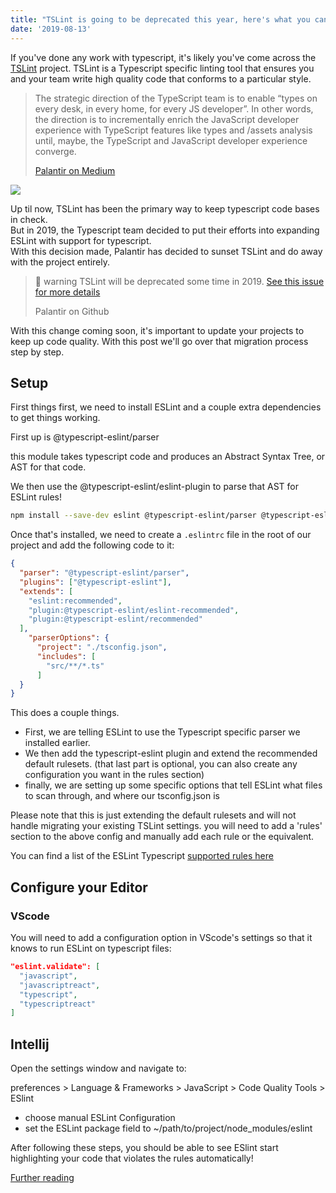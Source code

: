 ```yaml
---
title: "TSLint is going to be deprecated this year, here's what you can do about it"
date: '2019-08-13'
---
```


If you've done any work with typescript, it's likely you've come across the [TSLint](https://palantir.github.io/tslint/) project. TSLint is a Typescript specific linting tool that ensures you and your team write high quality code that conforms to a particular style.  

> The strategic direction of the TypeScript team is to enable “types on every desk, in every home, for every JS developer”. In other words, the direction is to incrementally enrich the JavaScript developer experience with TypeScript features like types and /assets analysis until, maybe, the TypeScript and JavaScript developer experience converge.
> 
> [Palantir on Medium](https://medium.com/palantir/tslint-in-2019-1a144c2317a9)

![](/assets/2019/08/index.png)

Up til now, TSLint has been the primary way to keep typescript code bases in check.  
But in 2019, the Typescript team decided to put their efforts into expanding ESLint with support for typescript.  
With this decision made, Palantir has decided to sunset TSLint and do away with the project entirely.

> 🚧 warning TSLint will be deprecated some time in 2019. [See this issue for more details](https://github.com/palantir/tslint/issues/4534)
> 
> Palantir on Github

With this change coming soon, it's important to update your projects to keep up code quality. With this post we'll go over that migration process step by step.

## Setup

First things first, we need to install ESLint and a couple extra dependencies to get things working.

First up is @typescript-eslint/parser

this module takes typescript code and produces an Abstract Syntax Tree, or AST for that code.

We then use the @typescript-eslint/eslint-plugin to parse that AST for ESLint rules!

```bash
npm install --save-dev eslint @typescript-eslint/parser @typescript-eslint/eslint-plugin
```

Once that's installed, we need to create a `.eslintrc` file in the root of our project and add the following code to it:

```json
{
  "parser": "@typescript-eslint/parser",
  "plugins": ["@typescript-eslint"],
  "extends": [
    "eslint:recommended",
    "plugin:@typescript-eslint/eslint-recommended",
    "plugin:@typescript-eslint/recommended"
  ],
    "parserOptions": {
      "project": "./tsconfig.json",
      "includes": [
        "src/**/*.ts"
      ]
  }
}
```

This does a couple things.

- First, we are telling ESLint to use the Typescript specific parser we installed earlier.
- We then add the typescript-eslint plugin and extend the recommended default rulesets. (that last part is optional, you can also create any configuration you want in the rules section)
- finally, we are setting up some specific options that tell ESLint what files to scan through, and where our tsconfig.json is

Please note that this is just extending the default rulesets and will not handle migrating your existing TSLint settings. you will need to add a 'rules' section to the above config and manually add each rule or the equivalent.

You can find a list of the ESLint Typescript [supported rules here](https://github.com/typescript-eslint/typescript-eslint/tree/master/packages/eslint-plugin#supported-rules)

## Configure your Editor

### VScode

You will need to add a configuration option in VScode's settings so that it knows to run ESLint on typescript files:

```json
"eslint.validate": [
  "javascript",
  "javascriptreact",
  "typescript",
  "typescriptreact"
]
```

## Intellij

Open the settings window and navigate to:

preferences > Language & Frameworks > JavaScript > Code Quality Tools > ESlint

- choose manual ESLint Configuration
- set the ESLint package field to ~/path/to/project/node\_modules/eslint

After following these steps, you should be able to see ESlint start highlighting your code that violates the rules automatically!

[Further reading](https://github.com/typescript-eslint/typescript-eslint)
